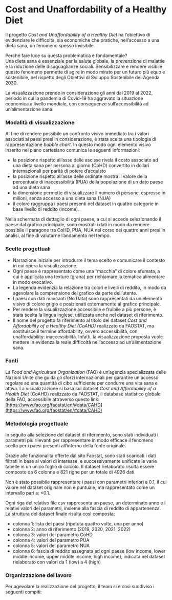 # Cost and Unaffordability of a Healthy Diet

Il progetto _Cost and Unaffordability of a Healthy Diet_ ha l’obiettivo di evidenziare le difficoltà, sia economiche che pratiche, nell’accesso a una dieta sana, un fenomeno spesso invisibile.  

Perché fare luce su questa problematica è fondamentale?  
Una dieta sana è essenziale per la salute globale, la prevenzione di malattie e la riduzione delle disuguaglianze sociali. Sensibilizzare e rendere visibile questo fenomeno permette di agire in modo mirato per un futuro più equo e sostenibile, nel rispetto degli Obiettivi di Sviluppo Sostenibile dell’Agenda 2030.  

La visualizzazione prende in considerazione gli anni dal 2019 al 2022, periodo in cui la pandemia di Covid-19 ha aggravato la situazione economica a livello mondiale, con conseguenze sull’accessibilità ad un’alimentazione sana.  

### Modalità di visualizzazione  

Al fine di rendere possibile un confronto visivo immediato tra i valori associati ai paesi presi in considerazione, è stata scelta una tipologia di rappresentazione _bubble chart_. In questo modo ogni elemento visivo inserito nel piano cartesiano comunica le seguenti informazioni:  
- la posizione rispetto all’asse delle ascisse rivela il costo associato ad una dieta sana per persona al giorno (CoHD) convertito in dollari internazionali per parità di potere d’acquisto  
- la posizione rispetto all’asse delle ordinate mostra il valore della percentuale di inaccessibilità (PUA) della popolazione di un dato paese ad una dieta sana  
- la dimensione permette di visualizzare il numero di persone, espresso in milioni, senza accesso a una dieta sana (NUA)  
- il colore raggruppa i paesi presenti nel dataset in quattro categorie in base livello di reddito (income).

Nella schermata di dettaglio di ogni paese, a cui si accede selezionando il paese dal grafico principale, sono mostrati i dati in modo da rendere possibile il paragone tra CoHD, PUA, NUA nel corso dei quattro anni presi in analisi, al fine di valutarne l’andamento nel tempo.  

### Scelte progettuali  

- Narrazione iniziale per introdurre il tema scelto e comunicare il contesto in cui opera la visualizzazione.  
- Ogni paese è rappresentato come una “macchia” di colore sfumata, a cui è applicata una texture (grana) per richiamare la tematica alimentare in modo evocativo.  
- La legenda evidenzia la relazione tra colori e livelli di reddito, in modo da agevolare la comprensione del grafico da parte dell’utente.  
- I paesi con dati mancanti (No Data) sono rappresentati da un elemento visivo di colore grigio e posizionati esternamente al grafico principale.  
- Per rendere la visualizzazione accessibile e fruibile a più persone, è stata scelta la lingua inglese, utilizzata anche nel dataset di riferimento.  
- Il nome del progetto fa riferimento al titolo del dataset _Cost and Affordability of a Healthy Diet (CoAHD)_ realizzato da FAOSTAT, ma sostituisce il termine affordability, ovvero accessibilità, con unaffordability: inaccessibilità. Infatti, la visualizzazione proposta vuole mettere in evidenza la reale difficoltà nell’accesso ad un’alimentazione sana.  

### Fonti  

La _Food and Agriculture Organization_ (FAO) è un’agenzia specializzata delle Nazioni Unite che guida gli sforzi internazionali per garantire un accesso regolare ad una quantità di cibo sufficiente per condurre una vita sana e attiva. La visualizzazione si basa sul dataset _Cost and Affordability of a Health Diet_ (CoAHD) realizzato da FAOSTAT, il database statistico globale della FAO, accessibile attraverso questo link: [https://www.fao.org/faostat/en/#data/CAHD](https://www.fao.org/faostat/en/#data/CAHD)  

### Metodologia progettuale  

In seguito alla selezione del dataset di riferimento, sono stati individuati i parametri più rilevanti per rappresentare in modo efficace il fenomeno scelto per i paesi presenti all’interno della fonte originale.  

Grazie alle funzionalità offerte dal sito Faostat, sono stati scaricati i dati filtrati in base ai valori di interesse, e successivamente unificate le varie tabelle in un unico foglio di calcolo. Il dataset rielaborato risulta essere composto da 6 colonne e 821 righe per un totale di 4926 dati.  

Non è stato possibile rappresentare i paesi con parametri inferiori a 0.1, il cui valore nel dataset originale non è puntuale, ma rappresentato come un intervallo pari a: <0.1.  

Ogni riga del relativo file csv rappresenta un paese, un determinato anno e i relativi valori dei parametri, insieme alla fascia di reddito di appartenenza. La struttura del dataset finale risulta così composta:  
- colonna 1: lista dei paesi (ripetuta quattro volte, una per anno)  
- colonna 2: anno di riferimento (2019, 2020, 2021, 2022)  
- colonna 3: valori del parametro CoHD  
- colonna 4: valori del parametro PUA  
- colonna 5: valori del parametro NUA  
- colonna 6: fascia di reddito assegnata ad ogni paese (low income, lower middle income, upper middle income, high income), indicata nel dataset rielaborato con valori da 1 (low) a 4 (high)  

### Organizzazione del lavoro

Per agevolare la realizzazione del progetto, il team si è così suddiviso i seguenti compiti:  
